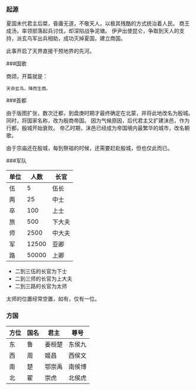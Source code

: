 ### 起源

夏国末代君主后桀，昏庸无道，不敬天人，以极其残酷的方式统治着人民。
商王成汤，率领部落起兵讨伐，却深陷战争泥塘。
伊尹出使昆仑，争取到天人的支持，派玄鸟军出兵相助，成功灭掉夏国，建立商国。

此事开启了天界直接干预地界的先河。

###国歌

商颂，开篇就是：

    天命玄鸟，降而生商。 
###首都

由于版图扩张，数次迁都，到盘庚时期才最终确定在北蒙，并将此地改名为殷城。
同时，将国家名称，改为殷商帝国。
因为气候原因，后代君主又扩建沫邑，作为行都，殷城开始衰败。
帝乙时期，沫邑已经成为帝国境内最繁华的城市，改名朝歌。

由于宗庙还在殷城，每到祭祖的时候，还需要赶赴殷城，但也仅此而已。

###军队

| 单位 | 人数  | 长官   |
| ---- | ----- | ------ |
| 伍   | 5     | 伍长   |
| 两   | 25    | 中士   |
| 卒   | 100   | 上士   |
| 旅   | 500   | 下大夫 |
| 师   | 2500  | 中大夫 |
| 军   | 12500 | 亚卿   |
| 路   | 50000 | 上卿   |

* 二到三伍的长官为下士
* 二到三师的长官为上大夫
* 二到三路的长官为太师

太师的位置经常空置，如有，仅有一位。

### 方国

| 方位 | 国名 | 君主   | 尊号   |
| ---- | ---- | ------ | ------ |
| 东   | 鲁   | 姜桓楚 | 东侯九 |
| 西   | 周   | 姬昌   | 西侯文 |
| 南   | 楚   | 鄂崇禹 | 南侯博 |
| 北   | 翟   | 崇虎   | 北侯虎 |


